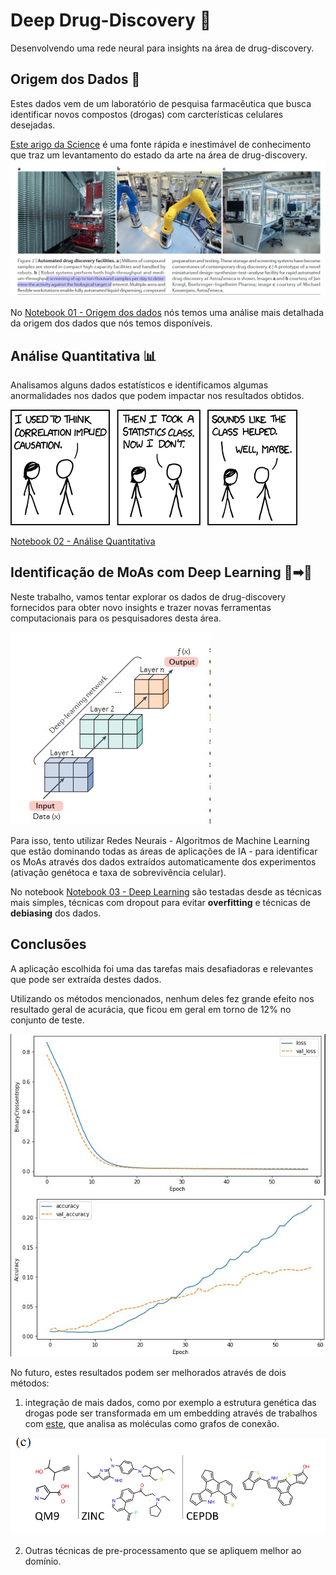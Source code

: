 # Deep Drug-Discovery 💊
Desenvolvendo uma rede neural para insights na área de drug-discovery.

## Origem dos Dados 🧫
Estes dados vem de um laboratório de pesquisa farmacêutica que busca identificar novos compostos (drogas) com carcterísticas celulares desejadas.

[Este arigo da Science](https://www.nature.com/articles/nrd.2017.232.pdf?origin=ppub) é uma fonte rápida e inestimável de conhecimento que traz um levantamento do estado da arte na área de drug-discovery.
![Laboratório](https://raw.githubusercontent.com/LPugens/imersao-dados-desafio-final/main/fig1_Laborat%C3%B3rio.jpg)

No [Notebook 01 - Origem dos dados](https://github.com/LPugens/imersao-dados-desafio-final/blob/main/Notebooks/01_Origem_dos_Dados.ipynb) nós temos uma análise mais detalhada da origem dos dados que nós temos disponíveis.

## Análise Quantitativa 📊
Analisamos alguns dados estatísticos e identificamos algumas anormalidades nos dados que podem impactar nos resultados obtidos.

![Correlation](https://raw.githubusercontent.com/LPugens/imersao-dados-desafio-final/main/fig4_correlation.png)

[Notebook 02 - Análise Quantitativa](https://github.com/LPugens/imersao-dados-desafio-final/blob/main/Notebooks/02_An%C3%A1lise_Quantitativa.ipynb)

## Identificação de MoAs com Deep Learning 🤖➡💊
Neste trabalho, vamos tentar explorar os dados de drug-discovery fornecidos para obter novo insights e trazer novas ferramentas computacionais para os pesquisadores desta área.

![Deep Learning](https://raw.githubusercontent.com/LPugens/imersao-dados-desafio-final/main/fig3_deep_learning.jpg)

Para isso, tento utilizar Redes Neurais - Algoritmos de Machine Learning que estão dominando todas as áreas de aplicações de IA - para identificar os MoAs através dos dados extraídos automaticamente dos experimentos (ativação genétoca e taxa de sobrevivência celular).

No notebook [Notebook 03 - Deep Learning](https://github.com/LPugens/imersao-dados-desafio-final/blob/main/Notebooks/03_DeepLearning.ipynb) são testadas desde as técnicas mais simples, técnicas com dropout para evitar **overfitting** e técnicas de **debiasing** dos dados.

## Conclusões
A aplicação escolhida foi uma das tarefas mais desafiadoras e relevantes que pode ser extraída destes dados.

Utilizando os métodos mencionados, nenhum deles fez grande efeito nos resultado geral de acurácia, que ficou em geral em torno de 12% no conjunto de teste.

![curva de aprendizado](https://raw.githubusercontent.com/LPugens/imersao-dados-desafio-final/main/fig6_LearningCurve.jpg)

No futuro, estes resultados podem ser melhorados através de dois métodos:
1. integração de mais dados, como por exemplo a estrutura genética das drogas pode ser transformada em um embedding através de trabalhos com [este](https://arxiv.org/abs/1805.09076), que analisa as moléculas como grafos de conexão.

![molecula](https://raw.githubusercontent.com/LPugens/imersao-dados-desafio-final/main/fig7_molecule.jpg)

2. Outras técnicas de pre-processamento que se apliquem melhor ao domínio.
